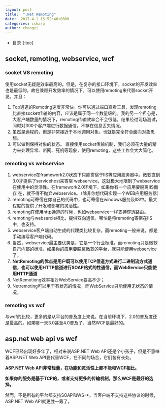 ```yaml
---
layout: post
title:  ".Net Remoting"
date:  2017-4-1 16:52:46+0800
categories: csharp
author: chengzi
---
```


* 目录
{:toc}

## socket, remoting, webservice, wcf

### socket VS remoting

使用socket无疑是效率最高的。但是，在复杂的接口环境下，socket的开发效率也是最低的。故在兼顾开发效率的情况下，可以使用remoting来代替socket开发。并且：
1. Tcp通道的Remoting速度非常快。你可以通过端口查看工具，发现remoting比直接socket传输的内容，应该是属于同一个数量级的。我的另一个担心是，大客户端数量的情况下，remoting传输效率会不会很低，结果经过现场测试，同时对300个客户端进行数据通信，不存在信息丢失情况。
2. 虽然是远程的，但是非常接近于本地调用对象。也就是完全符合面向对象思想。
3. 可以做到保持对象的状态。 直接使用socket传输机制，我们必须花大量的精力来处理异常、断网、死机等现象，使用remoting，这些工作会大大简化。


### remoting vs webservice 
    
1. webservice在framework2.0状态下只能寄宿于IIS等应用服务器中。微软直到3.0才提供了servicehost来寄宿 webservice，这就极大地限制了webservice在使用中的灵活性。在framework2.0环境下，如果你有一个应用要脱离IIS而存 在，就不得不抛弃webservice。（除非你想代码实现一个WEB应用服务器）
2. remoting可寄宿在你自己的代码中，也可寄宿在windows服务及IIS中。最大程度的提供了开发和部署的灵活性。
3. remoting在使用http通道的时候，也如webservice一样支持穿透路由。
4. remoting与websercie相比，提供双向通信。哪怕是将remoting寄宿在IIS中，也支持。
5. webservice客户端自动生成的代理类比较复杂。而remoting一般来说，都是手动编写客户端代码。
6. 当然，webservice最主要优势是，它是一个行业标准，而remoting只是微软自己内部的标准，如果你的应用要脱离微软的平台，就只能使用webservice了。
7. **NetRemoting的优点是用户既可以使用TCP信道方式进行二进制流方式通信，也可以使用HTTP信道进行SOAP格式的性通信，而WebService只能使用HTTP通道**
8.  NetRemotiong效率相对WebService要高不少；
9.  Netremoting可以用于有状态的情况，而WebService只能使用无状态的情况。

### remoting vs wcf
    
与wcf的比较，更多的是从平台的普及度上来说。在当前环境下，2.0的普及度还是最高的。如果哪一天3.0甚至4.0普及了，当然WCF是最好的。


## asp.net web api vs wcf

WCF已经出现好多年了，相对来说ASP.NET Web API还是个小孩子，但是不意味着ASP.NET Web API要代替WCF，在不同的场合，它们各有长处。

**ASP.NET Web API非常轻量，在功能和灵活性上都不能和WCF相比。**

**如果你的服务是基于TCP的，或者支持更多的传输机制，那么WCF是最好的选择。**

然而，不是所有的平台都支持SOAP和WS-*，当客户端不支持这些协议的时候，ASP.NET Web API就更胜一筹了。